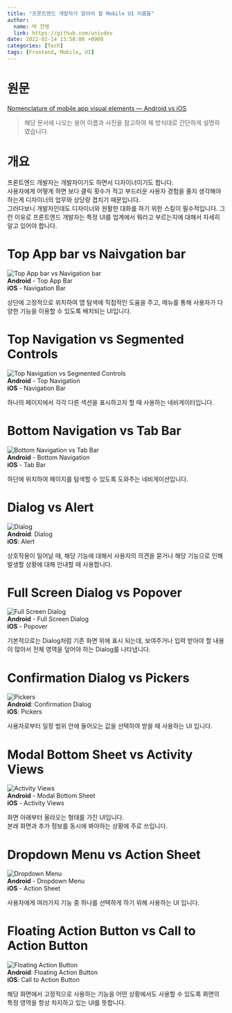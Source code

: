 ```yaml
---
title: "프론트엔드 개발자가 알아야 할 Mobile UI 이름들"
author:
  name: 박 찬영
  link: https://github.com/univdev
date: 2022-02-14 13:58:00 +0900
categories: [Tech]
tags: [Frontend, Mobile, UI]
---
```

# 원문
[Nomenclature of mobile app visual elements — Android vs iOS][원문]

> 해당 문서에 나오는 용어 이름과 사진을 참고하여 제 방식대로 간단하게 설명하였습니다.

# 개요
프론트엔드 개발자는 개발자이기도 하면서 디자이너이기도 합니다.  
사용자에게 어떻게 하면 보다 클릭 횟수가 적고 부드러운 사용자 경험을 줄지 생각해야 하는게 디자이너의 업무와 상당량 겹치기 때문입니다.  
그러다보니 개발자인데도 디자이너와 원활한 대화를 하기 위한 스킬이 필수적입니다. 그런 이유로 프론트엔드 개발자는 특정 UI를 업계에서 뭐라고 부르는지에 대해서 자세히 알고 있어야 합니다.

# Top App bar vs Naivgation bar
![Top App bar vs Navigation bar][Navigation Bar]  
**Android** - Top App Bar  
**iOS** - Navigation Bar

상단에 고정적으로 위치하여 앱 탐색에 직접적인 도움을 주고, 메뉴를 통해 사용자가 다양한 기능을 이용할 수 있도록 배치되는 UI입니다.

# Top Navigation vs Segmented Controls
![Top Navigation vs Segmented Controls][Top Navigation]  
**Android** - Top Navigation  
**iOS** - Navigation Bar

하나의 페이지에서 각각 다른 섹션을 표시하고자 할 때 사용하는 네비게이터입니다.

# Bottom Navigation vs Tab Bar
![Bottom Navigation vs Tab Bar][Tab bar]  
**Android** - Bottom Navigation  
**iOS** - Tab Bar  

하단에 위치하여 페이지를 탐색할 수 있도록 도와주는 네비게이션입니다.

# Dialog vs Alert
![Dialog][Dialog]  
**Android**: Dialog  
**iOS**: Alert

상호작용이 일어날 때, 해당 기능에 대해서 사용자의 의견을 묻거나 해당 기능으로 인해 발생할 상황에 대해 안내할 때 사용합니다.

# Full Screen Dialog vs Popover
![Full Screen Dialog][Full Screen Dialog]  
**Android** - Full Screen Dialog  
**iOS** - Popover

기본적으로는 Dialog처럼 기존 화면 위에 표시 되는데, 보여주거나 입력 받아야 할 내용이 많아서 전체 영역을 덮어야 하는 Dialog를 나타냅니다.

# Confirmation Dialog vs Pickers
![Pickers][Pickers]  
**Android**: Confirmation Dialog  
**iOS**: Pickers

사용자로부터 일정 범위 안에 들어오는 값을 선택하여 받을 때 사용하는 UI 입니다.

# Modal Bottom Sheet vs Activity Views
![Activity Views][Activity View]  
**Android** - Modal Bottom Sheet  
**iOS** - Activity Views

화면 아래부터 올라오는 형태를 가진 UI입니다.  
본래 화면과 추가 정보를 동시에 봐야하는 상황에 주로 쓰입니다.

# Dropdown Menu vs Action Sheet
![Dropdown Menu][Dropdown Menu]  
**Android** - Dropdown Menu  
**iOS** - Action Sheet

사용자에게 여러가지 기능 중 하나를 선택하게 하기 위해 사용하는 UI 입니다.

# Floating Action Button vs Call to Action Button
![Floating Action Button][Floating Action Button]  
**Android**: Floating Action Button  
**iOS**: Call to Action Button

해당 화면에서 고정적으로 사용하는 기능을 어떤 상황에서도 사용할 수 있도록 화면의 특정 영역을 항상 차지하고 있는 UI를 뜻합니다.

[원문]: https://uxdesign.cc/nomenclature-of-mobile-app-visual-elements-android-vs-ios-93685e8ef085
[Navigation Bar]: https://miro.medium.com/max/700/1*5YYfPIUo7HyxJOCdOI-0Dw.png
[Top Navigation]: https://miro.medium.com/max/700/1*euVMKWdXXO7vfeRqTeHMdA.png
[Tab bar]: https://miro.medium.com/max/700/1*ZAZOh951yf7DTMYsluoHMQ.png
[Dialog]: https://miro.medium.com/max/700/1*54O6jdRxxqvLH0Q0G2WH9A.png
[Full Screen Dialog]: https://miro.medium.com/max/700/1*l4yf1h0VCoZhhM8hU7PJyw.png
[Pickers]: https://miro.medium.com/max/700/1*NcEO2BzHi7y7b-916bXbbw.png
[Activity View]: https://miro.medium.com/max/700/1*jJm5PX8kbvH26KO-UCsg0g.png
[Dropdown Menu]: https://miro.medium.com/max/700/1*GK0VdXo4UUkuQTnvX3UIAg.png
[Floating Action Button]: https://miro.medium.com/max/700/1*w3Zjg-O-PB00lgx6swvVRw.png